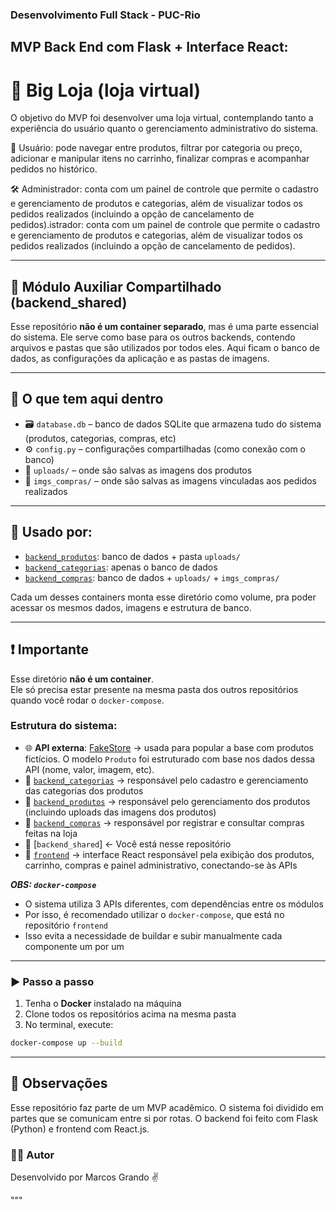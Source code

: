 ### Desenvolvimento Full Stack - PUC-Rio

## MVP Back End com Flask + Interface React:
# 🛒 Big Loja (loja virtual) 

O objetivo do MVP foi desenvolver uma loja virtual, contemplando tanto a experiência do usuário quanto o gerenciamento administrativo do sistema. 

👤 Usuário: pode navegar entre produtos, filtrar por categoria ou preço, adicionar e manipular itens no carrinho, finalizar compras e acompanhar pedidos no histórico.

🛠️ Administrador: conta com um painel de controle que permite o cadastro e gerenciamento de produtos e categorias, além de visualizar todos os pedidos realizados (incluindo a opção de cancelamento de pedidos).istrador: conta com um painel de controle que permite o cadastro e gerenciamento de produtos e categorias, além de visualizar todos os pedidos realizados (incluindo a opção de cancelamento de pedidos).

---

## 🧩 Módulo Auxiliar Compartilhado (backend_shared)

Esse repositório **não é um container separado**, mas é uma parte essencial do sistema. Ele serve como base para os outros backends, contendo arquivos e pastas que são utilizados por todos eles. Aqui ficam o banco de dados, as configurações da aplicação e as pastas de imagens.

---

## 📂 O que tem aqui dentro

- 🗃️ `database.db` – banco de dados SQLite que armazena tudo do sistema (produtos, categorias, compras, etc)
- ⚙️ `config.py` – configurações compartilhadas (como conexão com o banco)
- 📁 `uploads/` – onde são salvas as imagens dos produtos
- 📁 `imgs_compras/` – onde são salvas as imagens vinculadas aos pedidos realizados

---

## 🔗 Usado por:

- [`backend_produtos`](https://github.com/marcos-grando/mv_backend_produtos): banco de dados + pasta `uploads/`
- [`backend_categorias`](https://github.com/marcos-grando/mvp_backend_categorias): apenas o banco de dados
- [`backend_compras`](https://github.com/marcos-grando/mvp_backend_compras): banco de dados + `uploads/` + `imgs_compras/`

Cada um desses containers monta esse diretório como volume, pra poder acessar os mesmos dados, imagens e estrutura de banco.

---

## ❗ Importante

Esse diretório **não é um container**.  
Ele só precisa estar presente na mesma pasta dos outros repositórios quando você rodar o `docker-compose`.

### Estrutura do sistema:

- 🌐 **API externa**: [FakeStore](https://fakestoreapi.com/) → usada para popular a base com produtos fictícios. O modelo `Produto` foi estruturado com base nos dados dessa API (nome, valor, imagem, etc).
- 🔹 [`backend_categorias`](https://github.com/marcos-grando/mvp_backend_categorias) → responsável pelo cadastro e gerenciamento das categorias dos produtos
- 🔹 [`backend_produtos`](https://github.com/marcos-grando/mvp_backend_produtos) → responsável pelo gerenciamento dos produtos (incluindo uploads das imagens dos produtos)
- 🔹 [`backend_compras`](https://github.com/marcos-grando/mvp_backend_compras) → responsável por registrar e consultar compras feitas na loja
- 🔸 [`backend_shared`] ← Você está nesse repositório
- 💠 [`frontend`](https://github.com/marcos-grando/mvp_frontend_bigloja) → interface React responsável pela exibição dos produtos, carrinho, compras e painel administrativo, conectando-se às APIs

***OBS: `docker-compose`***  
 - O sistema utiliza 3 APIs diferentes, com dependências entre os módulos  
 - Por isso, é recomendado utilizar o `docker-compose`, que está no repositório `frontend`  
 - Isso evita a necessidade de buildar e subir manualmente cada componente um por um

---

### ▶️ Passo a passo

1. Tenha o **Docker** instalado na máquina
2. Clone todos os repositórios acima na mesma pasta
3. No terminal, execute:

```bash
docker-compose up --build
```

---

## 🧠 Observações
Esse repositório faz parte de um MVP acadêmico. O sistema foi dividido em partes que se comunicam entre si por rotas. O backend foi feito com Flask (Python) e frontend com React.js.

### 🙋‍♂️ Autor
Desenvolvido por Marcos Grando ✌️

"""
